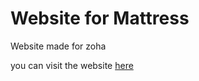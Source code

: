 # Website for Mattress

Website made for zoha

you can visit the website [here](https://zaved707.github.io/react_website_sofa/)
